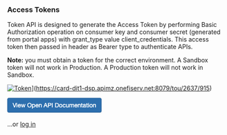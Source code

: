 ### Access Tokens

Token API is designed to generate the Access Token by performing Basic Authorization operation on consumer key and consumer secret (generated from portal apps) with grant_type value client_credentials. This access token then passed in header as Bearer type to authenticate APIs.

**Note:** you must obtain a token for the correct environment.  A Sandbox token will not work in Production. A Production token will not work in Sandbox.


[![Token](assets/images/token.png)](assets/images/token.png)](https://card-dit1-dsp.apimz.onefiserv.net:8079/tou/2637/915)

[![View Open API Documentation](assets/images/view-open-api-documentation.png)](https://card-dit1-dsp.apimz.onefiserv.net:8079/apis/token)

...or [log in](https://card-dit1-dsp.apimz.onefiserv.net:8079/user/login)
